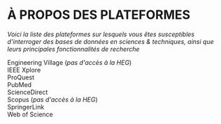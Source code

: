 # À PROPOS DES PLATEFORMES

*Voici la liste des plateformes sur lesquels vous êtes susceptibles d'interroger des bases de données en sciences & techniques, ainsi que leurs principales fonctionnalités de recherche*

Engineering Village (*pas d'accès à la HEG*)   
IEEE Xplore   
ProQuest   
PubMed   
ScienceDirect   
Scopus (*pas d'accès à la HEG*)   
SpringerLink   
Web of Science   
